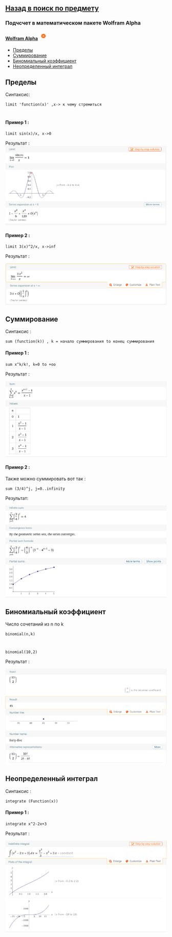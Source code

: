 ## [Назад в поиск по предмету](https://github.com/ifanzilka/Mathematics_KPFU/blob/master/links/mathematical-analysis.md)

### Подчсчет в математическом пакете Wolfram Alpha
#### [Wolfram Alpha](https://www.wolframalpha.com/) ![](https://github.com/ifanzilka/Mathematics_KPFU/blob/master/links/books_mathematical_analysis/wolfram/img/wolfram.png)

* [Пределы](#пределы)
* [Суммирование](#суммирование)
* [Биномиальный коэффициент](#биномиальный-коэффициент)
* [Неопределенный интеграл](#неопределенный-интеграл)

## Пределы 
  Синтаксис:
 
    limit 'function(x)' ,x-> к чему стремиться
#
#### Пример 1 :
    
    limit sin(x)/x, x->0
Результат :    
![Альтернативный текст](https://github.com/ifanzilka/Mathematics_KPFU/blob/master/links/books_mathematical_analysis/wolfram/img/image.png)

#### Пример 2 :
    
    limit 3(x)^2/x, x->inf
Результат :  

![Альтернативный текст](https://github.com/ifanzilka/Mathematics_KPFU/blob/master/links/books_mathematical_analysis/wolfram/img/Screenshot_20201006_195710.png)
##  Суммирование
Синтаксис :
    
    sum (function(k)) , k = начало суммирования to конец суммирования
#### Пример 1 :   
    sum x^k/k!, k=0 to +oo
Результат :

![Альтернативный текст](https://github.com/ifanzilka/Mathematics_KPFU/blob/master/links/books_mathematical_analysis/wolfram/img/Screenshot_20201006_203634.png)    
#### Пример 2 :
Также можно суммировать вот так :

    sum (3/4)^j, j=0..infinity
Результат:

![Альтернативный текст](https://github.com/ifanzilka/Mathematics_KPFU/blob/master/links/books_mathematical_analysis/wolfram/img/Screenshot_20201006_204616.png "Сумма" )

##  Биномиальный коэффициент
Число сочетаний из n по k 

    binomial(n,k)
#
    binomial(10,2)
Результат :

![](https://github.com/ifanzilka/Mathematics_KPFU/blob/master/links/books_mathematical_analysis/wolfram/img/binomial.png)
    
##  Неопределенный интеграл

Синтаксис :

    integrate (Function(x))
#### Пример 1 :   
    integrate x^2-2x+3
Результат :

![](https://github.com/ifanzilka/Mathematics_KPFU/blob/master/links/books_mathematical_analysis/wolfram/img/integrate.png)

    
